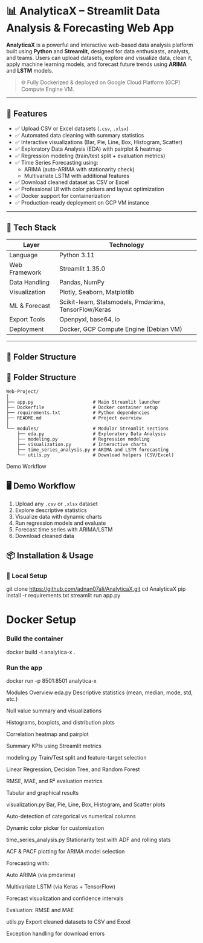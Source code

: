 # 📊 AnalyticaX – Streamlit Data Analysis & Forecasting Web App

**AnalyticaX** is a powerful and interactive web-based data analysis platform built using **Python** and **Streamlit**, designed for data enthusiasts, analysts, and teams. Users can upload datasets, explore and visualize data, clean it, apply machine learning models, and forecast future trends using **ARIMA** and **LSTM** models.

> 🌐 Fully Dockerized & deployed on Google Cloud Platform (GCP) Compute Engine VM.

---

## 🚀 Features

- ✅ Upload CSV or Excel datasets (`.csv`, `.xlsx`)
- ✅ Automated data cleaning with summary statistics
- ✅ Interactive visualizations (Bar, Pie, Line, Box, Histogram, Scatter)
- ✅ Exploratory Data Analysis (EDA) with pairplot & heatmap
- ✅ Regression modeling (train/test split + evaluation metrics)
- ✅ Time Series Forecasting using:
  - ARIMA (auto-ARIMA with stationarity check)
  - Multivariate LSTM with additional features
- ✅ Download cleaned dataset as CSV or Excel
- ✅ Professional UI with color pickers and layout optimization
- ✅ Docker support for containerization
- ✅ Production-ready deployment on GCP VM instance

---

## 🧰 Tech Stack

| Layer         | Technology                                         |
|---------------|----------------------------------------------------|
| Language      | Python 3.11                                        |
| Web Framework | Streamlit 1.35.0                                   |
| Data Handling | Pandas, NumPy                                      |
| Visualization | Plotly, Seaborn, Matplotlib                        |
| ML & Forecast | Scikit-learn, Statsmodels, Pmdarima, TensorFlow/Keras |
| Export Tools  | Openpyxl, base64, io                               |
| Deployment    | Docker, GCP Compute Engine (Debian VM)             |

---

## 📂 Folder Structure
## 📂 Folder Structure

```
Web-Project/
│
├── app.py                      # Main Streamlit launcher
├── Dockerfile                  # Docker container setup
├── requirements.txt            # Python dependencies
├── README.md                   # Project overview
│
└── modules/                    # Modular Streamlit sections
    ├── eda.py                  # Exploratory Data Analysis
    ├── modeling.py             # Regression modeling
    ├── visualization.py        # Interactive charts
    ├── time_series_analysis.py # ARIMA and LSTM forecasting
    └── utils.py                # Download helpers (CSV/Excel)
```

 Demo Workflow
## 🖥️ Demo Workflow

1. Upload any `.csv` or `.xlsx` dataset  
2. Explore descriptive statistics  
3. Visualize data with dynamic charts  
4. Run regression models and evaluate  
5. Forecast time series with ARIMA/LSTM  
6. Download cleaned data  


## 📦 Installation & Usage

### 🔧 Local Setup

git clone https://github.com/adnan07ali/AnalyticaX.git
cd AnalyticaX
pip install -r requirements.txt
streamlit run app.py


# Docker Setup

### Build the container
docker build -t analytica-x .

### Run the app
docker run -p 8501:8501 analytica-x



 Modules Overview
eda.py
Descriptive statistics (mean, median, mode, std, etc.)

Null value summary and visualizations

Histograms, boxplots, and distribution plots

Correlation heatmap and pairplot

Summary KPIs using Streamlit metrics

modeling.py
Train/Test split and feature-target selection

Linear Regression, Decision Tree, and Random Forest

RMSE, MAE, and R² evaluation metrics

Tabular and graphical results

visualization.py
Bar, Pie, Line, Box, Histogram, and Scatter plots

Auto-detection of categorical vs numerical columns

Dynamic color picker for customization

time_series_analysis.py
Stationarity test with ADF and rolling stats

ACF & PACF plotting for ARIMA model selection

Forecasting with:

Auto ARIMA (via pmdarima)

Multivariate LSTM (via Keras + TensorFlow)

Forecast visualization and confidence intervals

Evaluation: RMSE and MAE

utils.py
Export cleaned datasets to CSV and Excel

Exception handling for download errors



